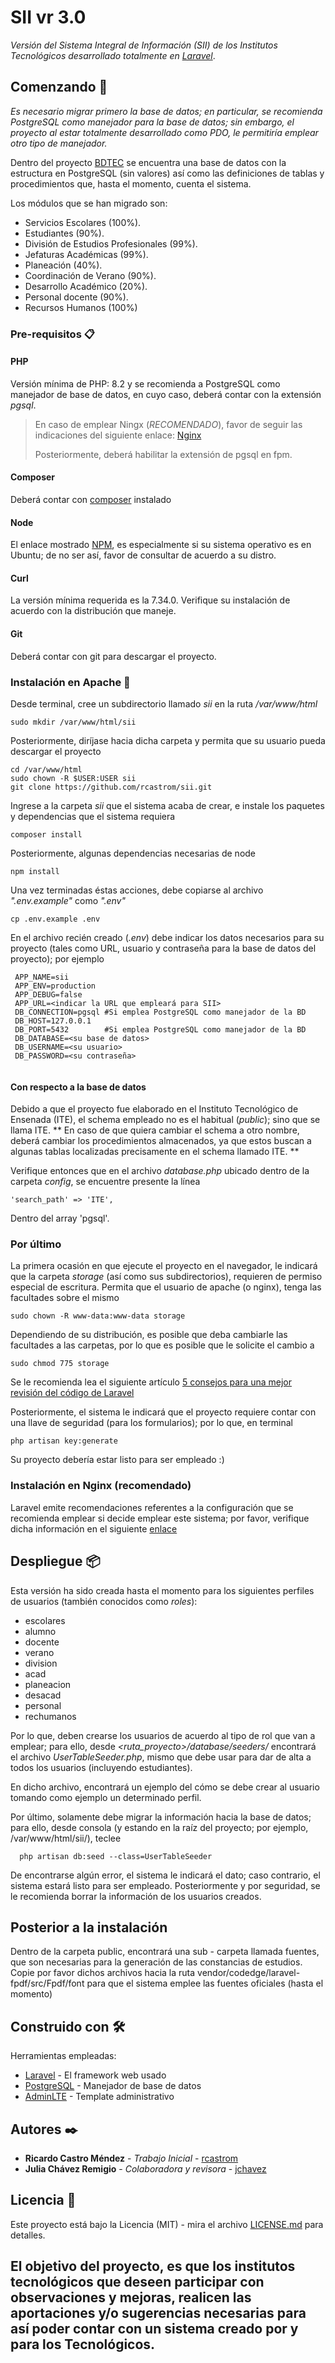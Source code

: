 # SII vr 3.0

*Versión del Sistema Integral de Información (SII) de los Institutos Tecnológicos 
desarrollado totalmente en [Laravel](https://laravel.com/)*.

## Comenzando 🚀

_Es necesario migrar primero la base de datos; en particular, se recomienda PostgreSQL como
manejador para la base de datos; sin embargo, el proyecto al estar totalmente desarrollado 
como PDO, le permitiría emplear otro tipo de manejador._

Dentro del proyecto [BDTEC](https://github.com/rcastrom/bdtec) se encuentra una base
de datos con la estructura en PostgreSQL (sin valores) así como las definiciones de
tablas y procedimientos que, hasta el momento, cuenta el sistema.

Los módulos que se han migrado son:
* Servicios Escolares (100%).
* Estudiantes (90%).
* División de Estudios Profesionales (99%).
* Jefaturas Académicas (99%).
* Planeación (40%).
* Coordinación de Verano (90%).
* Desarrollo Académico (20%).
* Personal docente (90%).
* Recursos Humanos (100%)

### Pre-requisitos 📋

#### PHP
Versión mínima de PHP: 8.2 y se recomienda a PostgreSQL como manejador de base de datos, en
cuyo caso, deberá contar con la extensión _pgsql_.

>
> En caso de emplear Ningx (*RECOMENDADO*), favor de seguir las indicaciones del
> siguiente enlace: [Nginx](https://www.digitalocean.com/community/tutorials/how-to-install-linux-nginx-mysql-php-lemp-stack-on-ubuntu-20-04-es)
>
>Posteriormente, deberá habilitar la extensión de pgsql en fpm.
>

#### Composer
Deberá contar con [composer](https://getcomposer.org/download/) instalado

#### Node
El enlace mostrado [NPM](https://www.freecodecamp.org/espanol/news/como-instalar-nodejs-en-ubuntu-y-actualizar-npm-a-la-ultima-version/),
es especialmente si su sistema operativo es en Ubuntu; de no ser así, favor de consultar de 
acuerdo a su distro.

#### Curl
La versión mínima requerida es la 7.34.0. Verifique su instalación de acuerdo con la 
distribución que maneje.

#### Git
Deberá contar con git para descargar el proyecto.


### Instalación en Apache 🔧

Desde terminal, cree un subdirectorio llamado _sii_ en la ruta _/var/www/html_

```
sudo mkdir /var/www/html/sii
```

Posteriormente, diríjase hacia dicha carpeta y permita que su usuario pueda descargar el proyecto

```
cd /var/www/html
sudo chown -R $USER:USER sii
git clone https://github.com/rcastrom/sii.git 
```

Ingrese a la carpeta _sii_ que el sistema acaba de crear, e instale los paquetes y dependencias
que el sistema requiera

```
composer install
```

Posteriormente, algunas dependencias necesarias de node

```
npm install
```

Una vez terminadas éstas acciones, debe copiarse al archivo _".env.example"_ como _".env"_

```
cp .env.example .env
```

En el archivo recién creado (_.env_) debe indicar los datos necesarios para
su proyecto (tales como URL, usuario y contraseña para la base de datos del proyecto);
por ejemplo

```
 APP_NAME=sii
 APP_ENV=production
 APP_DEBUG=false
 APP_URL=<indicar la URL que empleará para SII>
 DB_CONNECTION=pgsql #Si emplea PostgreSQL como manejador de la BD
 DB_HOST=127.0.0.1
 DB_PORT=5432        #Si emplea PostgreSQL como manejador de la BD
 DB_DATABASE=<su base de datos>
 DB_USERNAME=<su usuario>
 DB_PASSWORD=<su contraseña>
 
```

#### Con respecto a la base de datos
Debido a que el proyecto fue elaborado en el Instituto Tecnológico de Ensenada (ITE),
el schema empleado no es el habitual (_public_); sino que se llama ITE.
** En caso de que quiera cambiar el schema a otro nombre, deberá cambiar los procedimientos
almacenados, ya que estos buscan a algunas tablas localizadas precisamente en el schema 
llamado ITE.
**

Verifique entonces que en el archivo _database.php_ ubicado dentro de la carpeta _config_, 
se encuentre presente la línea

```
'search_path' => 'ITE',
```
Dentro del array 'pgsql'.

### Por último
La primera ocasión en que ejecute el proyecto en el navegador, le indicará que la 
carpeta _storage_ (así como sus subdirectorios), requieren de permiso especial de escritura.
Permita que el usuario de apache (o nginx), tenga las facultades sobre el mismo

```
sudo chown -R www-data:www-data storage
```
Dependiendo de su distribución, es posible que deba cambiarle las facultades a las carpetas,
por lo que es posible que le solicite el cambio a 

```
sudo chmod 775 storage
```
Se le recomienda lea el siguiente artículo
[5 consejos para una mejor revisión del código de Laravel](https://diegooo.com/revision-5-consejos-para-codigos-de-laravel/)

Posteriormente, el sistema le indicará que el proyecto requiere contar con una llave
de seguridad (para los formularios); por lo que, en terminal

```
php artisan key:generate
```

Su proyecto debería estar listo para ser empleado :)

### Instalación en Nginx (recomendado)

Laravel emite recomendaciones referentes a la configuración que se recomienda emplear si
decide emplear este sistema; por favor, verifique dicha información en el siguiente
[enlace](https://laravel.com/docs/11.x/deployment)

## Despliegue 📦

Esta versión ha sido creada hasta el momento para los siguientes perfiles de usuarios
(también conocidos como _roles_):
* escolares
* alumno
* docente
* verano
* division
* acad
* planeacion
* desacad
* personal
* rechumanos

Por lo que, deben crearse los usuarios de acuerdo al tipo de rol que van a emplear; para ello,
desde _<ruta_proyecto>/database/seeders/_ encontrará el archivo *UserTableSeeder.php*,
mismo que debe usar para dar de alta a todos los usuarios (incluyendo estudiantes).

En dicho archivo, encontrará un ejemplo del cómo se debe crear al usuario tomando como ejemplo
un determinado perfil.

Por último, solamente debe migrar la información hacia la base de datos; para
ello, desde consola (y estando en la raíz del proyecto; por ejemplo,
/var/www/html/sii/), teclee

```
  php artisan db:seed --class=UserTableSeeder
```

De encontrarse algún error, el sistema le indicará el dato; caso contrario, el sistema
estará listo para ser empleado. Posteriormente y por seguridad, se le recomienda
borrar la información de los usuarios creados.

## Posterior a la instalación
Dentro de la carpeta public, encontrará una sub - carpeta llamada fuentes, que son necesarias
para la generación de las constancias de estudios.
Copie por favor dichos archivos hacia la ruta vendor/codedge/laravel-fpdf/src/Fpdf/font para
que el sistema emplee las fuentes oficiales (hasta el momento)

## Construido con 🛠️

Herramientas empleadas:

* [Laravel](https://laravel.com/) - El framework web usado
* [PostgreSQL](https://www.postgresql.org/) - Manejador de base de datos
* [AdminLTE](https://github.com/ColorlibHQ/AdminLTE) - Template administrativo

## Autores ✒️

* **Ricardo Castro Méndez** - *Trabajo Inicial* - [rcastrom](https://github.com/rcastrom)
* **Julia Chávez Remigio** - *Colaboradora y revisora* - [jchavez](mailto:jchavez@ite.edu.mx)

## Licencia 📄

Este proyecto está bajo la Licencia (MIT) - mira el archivo [LICENSE.md](LICENSE.md) para
detalles.

El objetivo del proyecto, es que los institutos tecnológicos que deseen participar con
observaciones y mejoras, realicen las aportaciones y/o sugerencias necesarias para así
poder contar con un sistema creado por y para los Tecnológicos.
---
